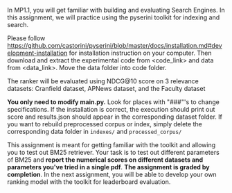 
In MP1.1, you will get familiar with building and evaluating Search Engines. In this assignment, we will practice using the pyserini toolkit for indexing and search.

Please follow https://github.com/castorini/pyserini/blob/master/docs/installation.md#development-installation for installation instruction on your computer. Then download and extract the experimental code from <code_link> and data from <data_link>. Move the data folder into code folder. 

The ranker will be evaluated using NDCG@10 score on 3 relevance datasets: Cranfield dataset, APNews dataset, and the Faculty dataset

**You only need to modify main.py.** Look for places with "###"'s to change specifications. If the installation is correct, the execution should print out score and results.json should appear in the corresponding dataset folder. If you want to rebuild preprocessed corpus or index, simply delete the corresponding data folder in `indexes/` and `processed_corpus/`

This assignment is meant for getting familiar with the toolkit and allowing you to test out BM25 retriever. Your task is to test out different parameters of BM25 and **report the numerical scores on different datasets and parameters you've tried in a single pdf**. **The assignment is graded by completion**. In the next assignment, you will be able to develop your own ranking model with the toolkit for leaderboard evaluation.
